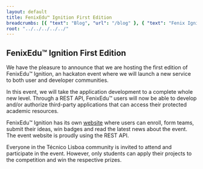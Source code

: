 ```yaml
---
layout: default
title: FenixEdu™ Ignition First Edition
breadcrumbs: [{ "text": "Blog", "url": "/blog" }, { "text": "Fenix Ignition", "url": "/blog/2013/10/28/fenix-ignition"}]
root: "../../../../../"
---
```


## FenixEdu™ Ignition First Edition

We have the pleasure to announce that we are hosting the first edition of FenixEdu™ Ignition, an hackaton event where we will launch a new service to both user and developer communities.

In this event, we will take the application development to a complete whole new level. Through a REST API, FenixEdu™ users will now be able to develop and/or authorize third-party applications that can access their protected academic resources.

FenixEdu™ Ignition has its own [website][Ignition] where users can enroll, form teams, submit their ideas, win badges and read the latest news about the event. The event website is proudly using the REST API.

Everyone in the Técnico Lisboa community is invited to attend and participate in the event. However, only students can apply their projects to the competition and win the respective prizes.

[Ignition]: http://fenixedu.org/ignition
